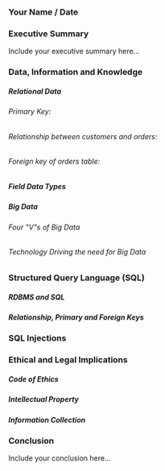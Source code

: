 ### Your Name / Date

### Executive Summary 
Include your executive summary here...

### Data, Information and Knowledge
##### Relational Data
###### Primary Key:
###### Relationship between customers and orders:
###### Foreign key of orders table:
##### Field Data Types

##### Big Data
###### Four "V"s of Big Data
###### Technology Driving the need for Big Data

### Structured Query Language (SQL) 
##### RDBMS and SQL
##### Relationship, Primary and Foreign Keys

### SQL Injections

### Ethical and Legal Implications
##### Code of Ethics
##### Intellectual Property
##### Information Collection

### Conclusion
Include your conclusion here...
